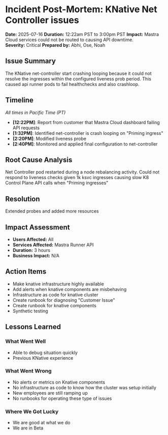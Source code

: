 # Incident Post-Mortem: KNative Net Controller issues

**Date:** 2025-07-16
**Duration:** 12:22am PST to 3:00pm PST
**Impact:** Mastra Cloud services could not be routed to causing API downtime.  
**Severity:** Critical 
**Prepared by:** Abhi, Ose, Noah

## Issue Summary
The KNative net-controller start crashing looping because it could not resolve the ingresses within the configured liveness prob period. 
This caused api runner pods to fail healthchecks and also crashloop.

## Timeline

_All times in Pacific Time (PT)_

- **[12:22PM]**: Report from customer that Mastra Cloud dashboard failing API requests
- **[1:32PM]**: Identified net-controller is crash looping on "Priming ingress"
- **[2:20PM]**: Modified liveness probe
- **[2:40PM]**: Monitored and applied final configuration to net-controller

## Root Cause Analysis
Net Controller pod restarted during a node rebalancing activity. 
Could not respond to liveness checks given 1k ksvc ingresses causing slow K8 Control Plane API calls when "Priming ingresses" 

## Resolution
Extended probes and added more resources

## Impact Assessment

- **Users Affected:** All
- **Services Affected:** Mastra Runner API
- **Duration:** 3 hours
- **Business Impact:** N/A

## Action Items
- Make knative infrastructure highly available
- Add alerts when knative components are misbehaving
- Infrastructure as code for knative cluster
- Create runbook for diagnosing "Customer Issue"
- Create runbook for knative components
- Synthetic testing

## Lessons Learned

### What Went Well
- Able to debug situation quickly
- Previous KNative experience

### What Went Wrong
- No alerts or metrics on Knative components
- No infrastructure as code to know how the cluster was setup initially
- New employees are still ramping up
- No runbooks for operating these type of issues

### Where We Got Lucky
- We are good at what we do
- We are in Beta
